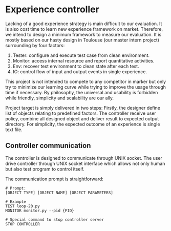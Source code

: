 # Experience controller

Lacking of a good experience strategy is main difficult to our evaluation.
It is also cost time to learn new experience framework on market.
Therefore, we intend to design a minimum framework to measure our evaluation.
It is mostly based on our hasty design in Toulouse (our master intern project)
surrounding by four factors:

1. Tester: configure and execute test case from clean environment.
2. Monitor: access internal resource and report quantitative activities.
3. Env: recover test environment to clean state after each test.
4. IO: control flow of input and output events in single experience.

This project is not intended to compete to any competitor in marker
but only try to minimize our learning curve
while trying to improve the usage through time if necessary.
By philosophy, the universal and usability is forbidden
while friendly, simplicity and scalability are our ally.

Project target is simply delivered in two steps:
Firstly, the designer define list of objects relating to predefined factors.
The controller receive user policy,
combine all designed object and deliver result to expected output directory.
For simplicity, the expected outcome of an experience is single text file.

## Controller communication

The controller is designed to communicate through UNIX socket.
The user drive controller through UNIX socket interface
which allows not only human but also test program to control itself.

The communication prompt is straightforward:
```
# Prompt:
[OBJECT TYPE] [OBJECT NAME] [OBJECT PARAMETERS]

# Example
TEST loop-20.py
MONITOR monitor.py --pid {PID}

# Special command to stop controller server
STOP CONTROLLER
```
